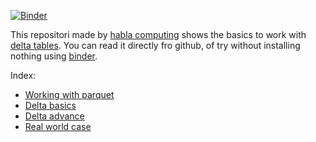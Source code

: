 [![Binder](https://mybinder.org/badge_logo.svg)](https://mybinder.org/v2/gh/hablapps/delta-table-first-steps/master)

This repositori made by [habla computing](www.habla.dev) shows the basics to work with [delta tables](https://delta.io).
You can read it directly fro github, of try without installing nothing using [binder](https://mybinder.org/v2/gh/hablapps/delta-table-first-steps/master).

Index:
* [Working with parquet](./Working%20with%20parquet.ipynb)
* [Delta basics](./DeltaTableExample.ipynb)
* [Delta advance]()
* [Real world case]()

